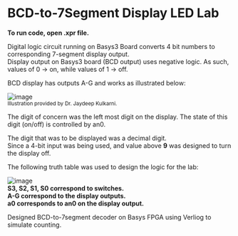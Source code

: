 # BCD-to-7Segment Display LED Lab

**To run code, open .xpr file.**

Digital logic circuit running on Basys3 Board converts 4 bit numbers to corresponding 7-segment display output. <br>
Display output on Basys3 board (BCD output) uses negative logic. As such, values of 0 -> on, while values of 1 -> off. <br>

BCD display has outputs A-G and works as illustrated below: <br>

![image](https://github.com/AAgarwal04/FPGALabs/assets/121470779/fc8d4b35-94a4-4a61-83c0-da22ff150669)<br>
<sub>Illustration provided by Dr. Jaydeep Kulkarni.</sub><br>

The digit of concern was the left most digit on the display. The state of this digit (on/off) is controlled by an0. <br>

The digit that was to be displayed was a decimal digit. <br>
Since a 4-bit input was being used, and value above **9** was designed to turn the display off.

The following truth table was used to design the logic for the lab: <br>

![image](https://github.com/AAgarwal04/FPGALabs/assets/121470779/55554de9-2a45-4ce2-a9b1-6bf0ccbb1c18) <br>
**S3, S2, S1, S0 correspond to switches.** <br>
**A-G correspond to the display outputs.** <br>
**a0 corresponds to an0 on the display output.**

Designed BCD-to-7segment decoder on Basys FPGA using Verliog to simulate counting.
